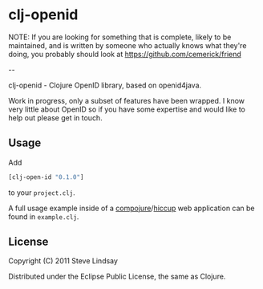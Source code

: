 # clj-openid


NOTE: If you are looking for something that is complete, likely to be maintained,
and is written by someone who actually knows what they're doing, you probably should
look at https://github.com/cemerick/friend  

  
  
--

clj-openid - Clojure OpenID library, based on openid4java.

Work in progress, only a subset of features have been wrapped. I know
very little about OpenID so if you have some expertise and would like 
to help out please get in touch.

## Usage

Add

```clojure
[clj-open-id "0.1.0"]
```
to your `project.clj`.

A full usage example inside of a [compojure](https://github.com/weavejester/compojure)/[hiccup](https://github.com/weavejester/hiccup) web application can be found in `example.clj`.

## License

Copyright (C) 2011 Steve Lindsay

Distributed under the Eclipse Public License, the same as Clojure.
